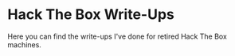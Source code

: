 # Hack The Box Write-Ups
Here you can find the write-ups I've done for retired Hack The Box machines.